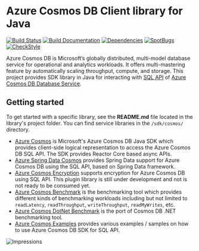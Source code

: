 # Azure Cosmos DB Client library for Java

[![Build Status](https://dev.azure.com/azure-sdk/public/_apis/build/status/17?branchName=master)](https://dev.azure.com/azure-sdk/public/_build/latest?definitionId=17) [![Build Documentation](https://img.shields.io/badge/documentation-published-blue.svg)](https://azuresdkartifacts.blob.core.windows.net/azure-sdk-for-java/index.html) [![Dependencies](https://img.shields.io/badge/dependencies-analyzed-blue.svg)](https://azuresdkartifacts.blob.core.windows.net/azure-sdk-for-java/staging/dependencies.html) [![SpotBugs](https://img.shields.io/badge/SpotBugs-Clean-success.svg)](https://azuresdkartifacts.blob.core.windows.net/azure-sdk-for-java/staging/spotbugsXml.html) [![CheckStyle](https://img.shields.io/badge/CheckStyle-Clean-success.svg)](https://azuresdkartifacts.blob.core.windows.net/azure-sdk-for-java/staging/checkstyle-aggregate.html)

Azure Cosmos DB is Microsoft’s globally distributed, multi-model database service for operational and analytics workloads. It offers multi-mastering feature by automatically scaling throughput, compute, and storage.
This project provides SDK library in Java for interacting with [SQL API][sql_api_query] of [Azure Cosmos DB Database Service][cosmos_introduction].

## Getting started

To get started with a specific library, see the **README.md** file located in the library's project folder. You can find service libraries in the `/sdk/cosmos/` directory.
- [Azure Cosmos](https://github.com/Azure/azure-sdk-for-java/blob/main/sdk/cosmos/azure-cosmos/README.md) is Microsoft's Azure Cosmos DB Java SDK which provides client-side logical representation to access the Azure Cosmos DB SQL API. The SDK provides Reactor Core based async APIs.
- [Azure Spring Data Cosmos](https://github.com/Azure/azure-sdk-for-java/blob/main/sdk/spring/azure-spring-data-cosmos/README.md) provides Spring Data support for Azure Cosmos DB using the SQL API, based on Spring Data framework.
- [Azure Cosmos Encryption](https://github.com/Azure/azure-sdk-for-java/blob/main/sdk/cosmos/azure-cosmos-encryption/README.md) supports encryption for Azure Cosmos DB using SQL API. This plugin library is still under development and not is not ready to be consumed yet. 
- [Azure Cosmos Benchmark](https://github.com/Azure/azure-sdk-for-java/blob/main/sdk/cosmos/azure-cosmos-benchmark/README.md) is the benchmarking tool which provides different kinds of benchmarking workloads including but not limited to `readLatency`, `readThroughput`, `writeThroughput`, `readMyWrites`, etc.
- [Azure Cosmos DotNet Benchmark](https://github.com/Azure/azure-sdk-for-java/blob/main/sdk/cosmos/azure-cosmos-dotnet-benchmark/README.md) is the port of Cosmos DB .NET benchmarking tool. 
- [Azure Cosmos Examples](https://github.com/Azure/azure-sdk-for-java/blob/main/sdk/cosmos/azure-cosmos-examples/README.md) provides various examples / samples on how to use Azure Cosmos DB SDK for SQL API.

<!-- LINKS -->
[sql_api_query]: https://learn.microsoft.com/azure/cosmos-db/sql-api-sql-query
[cosmos_introduction]: https://learn.microsoft.com/azure/cosmos-db/

![Impressions](https://azure-sdk-impressions.azurewebsites.net/api/impressions/azure-sdk-for-java%2Fsdk%2Fcosmos%2Fazure-cosmos%2FREADME.png)
